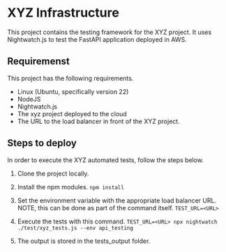 # XYZ Infrastructure

This project contains the testing framework for the XYZ project. It uses Nightwatch.js to test the FastAPI application deployed in AWS.

## Requiremenst
This project has the following requirements.
- Linux (Ubuntu, specifically version 22)
- NodeJS
- Nightwatch.js
- The xyz project deployed to the cloud
- The URL to the load balancer in front of the XYZ project.


## Steps to deploy
In order to execute the XYZ automated tests, follow the steps below.

1) Clone the project locally.

2) Install the npm modules.
```npm install```

3) Set the environment variable with the appropriate load balancer URL. NOTE, this can be done as part of the command itself.
```TEST_URL=<URL>```

4) Execute the tests with this command.
```TEST_URL=<URL> npx nightwatch ./test/xyz_tests.js --env api_testing```

5) The output is stored in the tests_output folder.